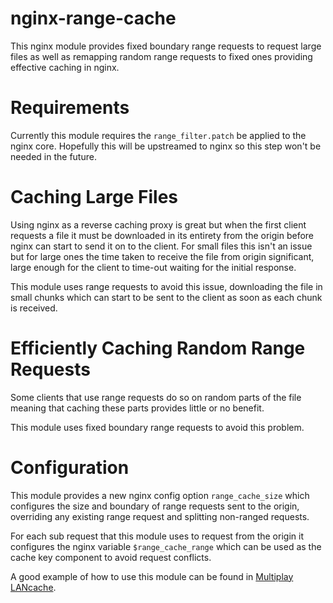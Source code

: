 # nginx-range-cache
This nginx module provides fixed boundary range requests to request large files
as well as remapping random range requests to fixed ones providing effective
caching in nginx.

# Requirements
Currently this module requires the `range_filter.patch` be applied to the nginx
core. Hopefully this will be upstreamed to nginx so this step won't be needed
in the future.

# Caching Large Files
Using nginx as a reverse caching proxy is great but when the first client requests a
file it must be downloaded in its entirety from the origin before nginx can start
to send it on to the client. For small files this isn't an issue but for large ones
the time taken to receive the file from origin significant, large enough for the
client to time-out waiting for the initial response.

This module uses range requests to avoid this issue, downloading the file in small
chunks which can start to be sent to the client as soon as each chunk is received.

# Efficiently Caching Random Range Requests
Some clients that use range requests do so on random parts of the file
meaning that caching these parts provides little or no benefit.

This module uses fixed boundary range requests to avoid this problem.

# Configuration

This module provides a new nginx config option `range_cache_size` which configures
the size and boundary of range requests sent to the origin, overriding any existing
range request and splitting non-ranged requests.

For each sub request that this module uses to request from the origin it configures
the nginx variable `$range_cache_range` which can be used as the cache key component
to avoid request conflicts.

A good example of how to use this module can be found in
[Multiplay LANcache](https://github.com/multiplay/lancache).
